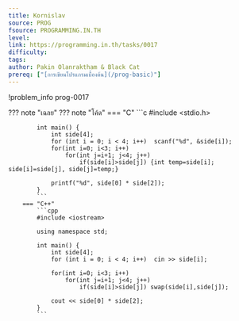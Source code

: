 ```yaml
---
title: Kornislav
source: PROG
fsource: PROGRAMMING.IN.TH
level:
link: https://programming.in.th/tasks/0017
difficulty: 
tags: 
author: Pakin Olanraktham & Black Cat
prereq: ["[การเขียนโปรแกรมเบื้องต้น](/prog-basic)"]
---
```


!problem_info prog-0017

??? note "เฉลย"
    ??? note "โค้ด"
        === "C"
            ```c
            #include <stdio.h>

            int main() {
                int side[4];
                for (int i = 0; i < 4; i++)  scanf("%d", &side[i]);
                for(int i=0; i<3; i++)
                    for(int j=i+1; j<4; j++)
                        if(side[i]>side[j]) {int temp=side[i]; side[i]=side[j], side[j]=temp;}

                printf("%d", side[0] * side[2]);
            }
            ```
        === "C++"
            ```cpp
            #include <iostream>

            using namespace std;

            int main() {
                int side[4];
                for (int i = 0; i < 4; i++)  cin >> side[i];
                
                for(int i=0; i<3; i++)
                    for(int j=i+1; j<4; j++)
                        if(side[i]>side[j]) swap(side[i],side[j]);

                cout << side[0] * side[2];
            }
            ```